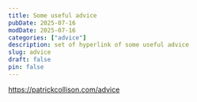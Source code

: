 ```yaml
---
title: Some useful advice
pubDate: 2025-07-16
modDate: 2025-07-16
categories: ["advice"]
description: set of hyperlink of some useful advice
slug: advice
draft: false
pin: false
---
```


https://patrickcollison.com/advice